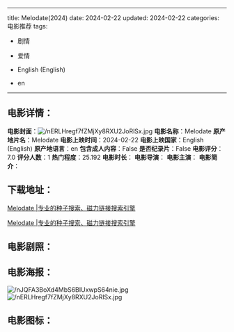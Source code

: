 
---
title: Melodate(2024)
date: 2024-02-22
updated: 2024-02-22
categories: 电影推荐
tags:
- 剧情
- 爱情

- English (English)
- en
---


> 

## **电影详情**：

**电影封面**：<img src="https://image.tmdb.org/t/p/w200/nERLHregf7fZMjXy8RXU2JoRlSx.jpg" alt="/nERLHregf7fZMjXy8RXU2JoRlSx.jpg" title="/nERLHregf7fZMjXy8RXU2JoRlSx.jpg">
**电影名称**：Melodate
**原产地片名**：Melodate
**电影上映时间**：2024-02-22
**电影上映国家**：English (English)
**原产地语言**：en
**包含成人内容**：False
**是否纪录片**：False
**电影评分**：7.0
**评分人数**：1
**热门程度**：25.192
**电影时长**：
**电影导演**：
**电影主演**：
**电影简介**：

## **下载地址**：
[Melodate |专业的种子搜索、磁力链接搜索引擎](https://movie.amd794.com:2083/?search=Melodate&ordering=&mode=match_phrase&page_size=10&page=1)

[Melodate |专业的种子搜索、磁力链接搜索引擎](https://movie.amd794.com:2083/?search=Melodate&ordering=&mode=match_phrase&page_size=10&page=1)
 

## **电影剧照**：


## **电影海报**：
<img src="https://image.tmdb.org/t/p/original/nJQFA3BoXd4MbS6BIUxwpS64nie.jpg" alt="/nJQFA3BoXd4MbS6BIUxwpS64nie.jpg" title="/nJQFA3BoXd4MbS6BIUxwpS64nie.jpg"><img src="https://image.tmdb.org/t/p/original/nERLHregf7fZMjXy8RXU2JoRlSx.jpg" alt="/nERLHregf7fZMjXy8RXU2JoRlSx.jpg" title="/nERLHregf7fZMjXy8RXU2JoRlSx.jpg">

## **电影图标**：

